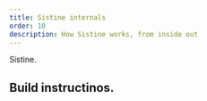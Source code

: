 ```yaml
---
title: Sistine internals
order: 10
description: How Sistine works, from inside out
---
```


Sistine.

## Build instructinos.
